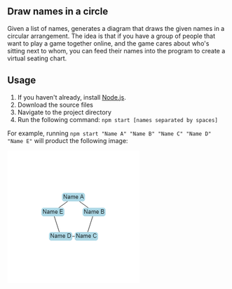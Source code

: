 ## Draw names in a circle
Given a list of names, generates a diagram that draws the given names in a circular arrangement. The idea is that if you have a group of people that want to play a game together online, and the game cares about who's sitting next to whom, you can feed their names into the program to create a virtual seating chart.

## Usage
1. If you haven't already, install [Node.js](https://nodejs.org/en/download/).
1. Download the source files
1. Navigate to the project directory
1. Run the following command: `npm start [names separated by spaces]`

For example, running `npm start "Name A" "Name B" "Name C" "Name D" "Name E"` will product the following image:

![Names arranged in a circle. Starting from the top and going clockwise: Name A, Name B, Name C, Name D, Name E](./picture.png)
